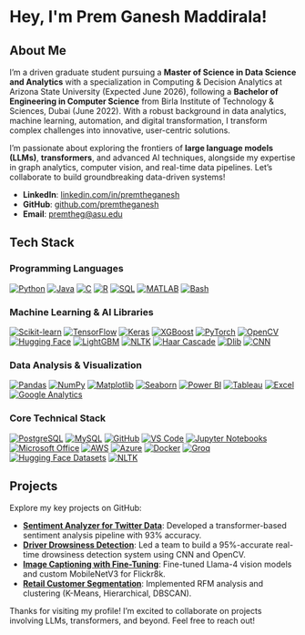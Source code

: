 # Hey, I'm Prem Ganesh Maddirala!

## About Me
I’m a driven graduate student pursuing a **Master of Science in Data Science and Analytics** with a specialization in Computing & Decision Analytics at Arizona State University (Expected June 2026), following a **Bachelor of Engineering in Computer Science** from Birla Institute of Technology & Sciences, Dubai (June 2022). With a robust background in data analytics, machine learning, automation, and digital transformation, I transform complex challenges into innovative, user-centric solutions.

I’m passionate about exploring the frontiers of **large language models (LLMs)**, **transformers**, and advanced AI techniques, alongside my expertise in graph analytics, computer vision, and real-time data pipelines. Let’s collaborate to build groundbreaking data-driven systems!

- **LinkedIn**: [linkedin.com/in/premtheganesh](https://linkedin.com/in/premtheganesh)
- **GitHub**: [github.com/premtheganesh](https://github.com/premtheganesh)
- **Email**: premtheg@asu.edu

## Tech Stack

### Programming Languages
[![Python](https://img.shields.io/badge/Python-3776AB?style=flat)](https://python.org)
[![Java](https://img.shields.io/badge/Java-007396?style=flat)](https://java.com)
[![C](https://img.shields.io/badge/C-00599C?style=flat)](https://en.wikipedia.org/wiki/C_(programming_language))
[![R](https://img.shields.io/badge/R-276DC3?style=flat)](https://r-project.org)
[![SQL](https://img.shields.io/badge/SQL-003B57?style=flat)](https://en.wikipedia.org/wiki/SQL)
[![MATLAB](https://img.shields.io/badge/MATLAB-0076A8?style=flat)](https://mathworks.com/products/matlab.html)
[![Bash](https://img.shields.io/badge/Bash-4EAA25?style=flat)](https://en.wikipedia.org/wiki/Bash_(Unix_shell))

### Machine Learning & AI Libraries
[![Scikit-learn](https://img.shields.io/badge/Scikit--learn-F7931E?style=flat)](https://scikit-learn.org)
[![TensorFlow](https://img.shields.io/badge/TensorFlow-FF6F00?style=flat)](https://tensorflow.org)
[![Keras](https://img.shields.io/badge/Keras-D00000?style=flat)](https://keras.io)
[![XGBoost](https://img.shields.io/badge/XGBoost-00BFFF?style=flat)](https://xgboost.ai)
[![PyTorch](https://img.shields.io/badge/PyTorch-EE4C2C?style=flat)](https://pytorch.org)
[![OpenCV](https://img.shields.io/badge/OpenCV-5C3EE8?style=flat)](https://opencv.org)
[![Hugging Face](https://img.shields.io/badge/Hugging%20Face-FFD21E?style=flat)](https://huggingface.co)
[![LightGBM](https://img.shields.io/badge/LightGBM-2E8B57?style=flat)](https://lightgbm.readthedocs.io)
[![NLTK](https://img.shields.io/badge/NLTK-4B0082?style=flat)](https://nltk.org)
[![Haar Cascade](https://img.shields.io/badge/Haar%20Cascade-808080?style=flat)](https://docs.opencv.org/master/d2/d99/tutorial_js_face_detection.html)
[![Dlib](https://img.shields.io/badge/Dlib-228B22?style=flat)](https://dlib.net)
[![CNN](https://img.shields.io/badge/CNN-FF4500?style=flat)](https://en.wikipedia.org/wiki/Convolutional_neural_network)

### Data Analysis & Visualization
[![Pandas](https://img.shields.io/badge/Pandas-150458?style=flat)](https://pandas.pydata.org)
[![NumPy](https://img.shields.io/badge/NumPy-013243?style=flat)](https://numpy.org)
[![Matplotlib](https://img.shields.io/badge/Matplotlib-11557C?style=flat)](https://matplotlib.org)
[![Seaborn](https://img.shields.io/badge/Seaborn-4C1D95?style=flat)](https://seaborn.pydata.org)
[![Power BI](https://img.shields.io/badge/Power%20BI-F2C811?style=flat)](https://powerbi.microsoft.com)
[![Tableau](https://img.shields.io/badge/Tableau-E97627?style=flat)](https://tableau.com)
[![Excel](https://img.shields.io/badge/Excel-217346?style=flat)](https://microsoft.com/excel)
[![Google Analytics](https://img.shields.io/badge/Google%20Analytics-E37400?style=flat)](https://analytics.google.com)

### Core Technical Stack
[![PostgreSQL](https://img.shields.io/badge/PostgreSQL-336791?style=flat)](https://postgresql.org)
[![MySQL](https://img.shields.io/badge/MySQL-4479A1?style=flat)](https://mysql.com)
[![GitHub](https://img.shields.io/badge/GitHub-181717?style=flat)](https://github.com)
[![VS Code](https://img.shields.io/badge/VS%20Code-007ACC?style=flat)](https://code.visualstudio.com)
[![Jupyter Notebooks](https://img.shields.io/badge/Jupyter-F37626?style=flat)](https://jupyter.org)
[![Microsoft Office](https://img.shields.io/badge/Microsoft%20Office-D83B01?style=flat)](https://microsoft.com/office)
[![AWS](https://img.shields.io/badge/AWS-232F3E?style=flat)](https://aws.amazon.com)
[![Azure](https://img.shields.io/badge/Azure-0089D6?style=flat)](https://azure.microsoft.com)
[![Docker](https://img.shields.io/badge/Docker-2496ED?style=flat)](https://docker.com)
[![Groq](https://img.shields.io/badge/Groq-00A1D6?style=flat)](https://groq.com) 
[![Hugging Face Datasets](https://img.shields.io/badge/Datasets-FFD21E?style=flat)](https://huggingface.co/docs/datasets) 
[![NLTK](https://img.shields.io/badge/NLTK-4B0082?style=flat)](https://nltk.org) 



## Projects
Explore my key projects on GitHub:
- **[Sentiment Analyzer for Twitter Data](https://github.com/premtheganesh/Twitter-Sentiment-Analysis)**: Developed a transformer-based sentiment analysis pipeline with 93% accuracy.
- **[Driver Drowsiness Detection](https://github.com/premtheganesh/drowsinessdetection)**: Led a team to build a 95%-accurate real-time drowsiness detection system using CNN and OpenCV.
- **[Image Captioning with Fine-Tuning](https://github.com/premtheganesh/Image_Captioning)**: Fine-tuned Llama-4 vision models and custom MobileNetV3 for Flickr8k.
- **[Retail Customer Segmentation](https://github.com/premtheganesh/Online_Retail_Customer_Segmentation)**: Implemented RFM analysis and clustering (K-Means, Hierarchical, DBSCAN).


Thanks for visiting my profile! I’m excited to collaborate on projects involving LLMs, transformers, and beyond. Feel free to reach out! 
